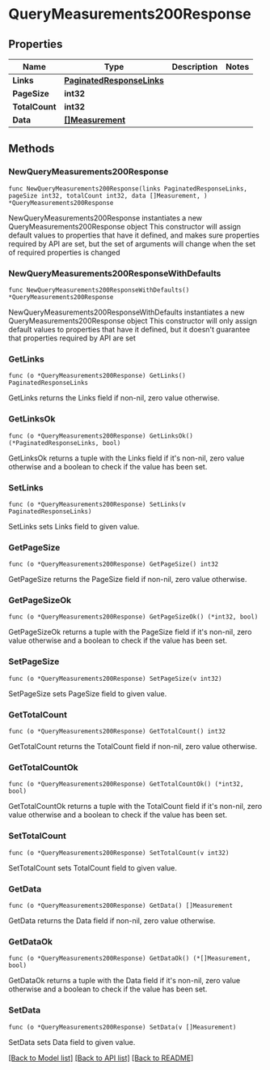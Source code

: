 # QueryMeasurements200Response

## Properties

Name | Type | Description | Notes
------------ | ------------- | ------------- | -------------
**Links** | [**PaginatedResponseLinks**](PaginatedResponseLinks.md) |  | 
**PageSize** | **int32** |  | 
**TotalCount** | **int32** |  | 
**Data** | [**[]Measurement**](Measurement.md) |  | 

## Methods

### NewQueryMeasurements200Response

`func NewQueryMeasurements200Response(links PaginatedResponseLinks, pageSize int32, totalCount int32, data []Measurement, ) *QueryMeasurements200Response`

NewQueryMeasurements200Response instantiates a new QueryMeasurements200Response object
This constructor will assign default values to properties that have it defined,
and makes sure properties required by API are set, but the set of arguments
will change when the set of required properties is changed

### NewQueryMeasurements200ResponseWithDefaults

`func NewQueryMeasurements200ResponseWithDefaults() *QueryMeasurements200Response`

NewQueryMeasurements200ResponseWithDefaults instantiates a new QueryMeasurements200Response object
This constructor will only assign default values to properties that have it defined,
but it doesn't guarantee that properties required by API are set

### GetLinks

`func (o *QueryMeasurements200Response) GetLinks() PaginatedResponseLinks`

GetLinks returns the Links field if non-nil, zero value otherwise.

### GetLinksOk

`func (o *QueryMeasurements200Response) GetLinksOk() (*PaginatedResponseLinks, bool)`

GetLinksOk returns a tuple with the Links field if it's non-nil, zero value otherwise
and a boolean to check if the value has been set.

### SetLinks

`func (o *QueryMeasurements200Response) SetLinks(v PaginatedResponseLinks)`

SetLinks sets Links field to given value.


### GetPageSize

`func (o *QueryMeasurements200Response) GetPageSize() int32`

GetPageSize returns the PageSize field if non-nil, zero value otherwise.

### GetPageSizeOk

`func (o *QueryMeasurements200Response) GetPageSizeOk() (*int32, bool)`

GetPageSizeOk returns a tuple with the PageSize field if it's non-nil, zero value otherwise
and a boolean to check if the value has been set.

### SetPageSize

`func (o *QueryMeasurements200Response) SetPageSize(v int32)`

SetPageSize sets PageSize field to given value.


### GetTotalCount

`func (o *QueryMeasurements200Response) GetTotalCount() int32`

GetTotalCount returns the TotalCount field if non-nil, zero value otherwise.

### GetTotalCountOk

`func (o *QueryMeasurements200Response) GetTotalCountOk() (*int32, bool)`

GetTotalCountOk returns a tuple with the TotalCount field if it's non-nil, zero value otherwise
and a boolean to check if the value has been set.

### SetTotalCount

`func (o *QueryMeasurements200Response) SetTotalCount(v int32)`

SetTotalCount sets TotalCount field to given value.


### GetData

`func (o *QueryMeasurements200Response) GetData() []Measurement`

GetData returns the Data field if non-nil, zero value otherwise.

### GetDataOk

`func (o *QueryMeasurements200Response) GetDataOk() (*[]Measurement, bool)`

GetDataOk returns a tuple with the Data field if it's non-nil, zero value otherwise
and a boolean to check if the value has been set.

### SetData

`func (o *QueryMeasurements200Response) SetData(v []Measurement)`

SetData sets Data field to given value.



[[Back to Model list]](../README.md#documentation-for-models) [[Back to API list]](../README.md#documentation-for-api-endpoints) [[Back to README]](../README.md)


